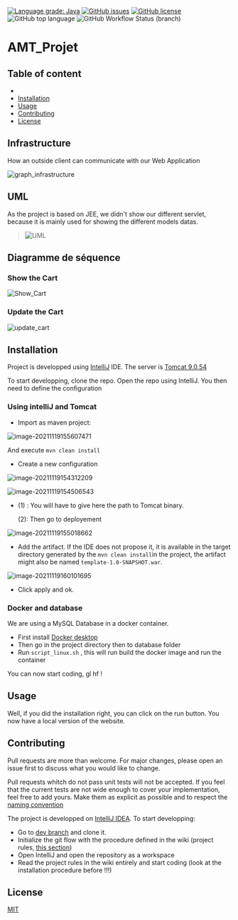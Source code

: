 [![Language grade: Java](https://img.shields.io/lgtm/grade/java/g/Semestre5/AMT_Projet.svg?logo=lgtm&logoWidth=18)](https://lgtm.com/projects/g/Semestre5/AMT_Projet/context:java) [![GitHub issues](https://img.shields.io/github/issues/Semestre5/AMT_Projet)](https://github.com/Semestre5/AMT_Projet/issues) [![GitHub license](https://img.shields.io/github/license/Semestre5/AMT_Projet)](https://github.com/Semestre5/AMT_Projet) ![GitHub top language](https://img.shields.io/github/languages/top/Semestre5/AMT_Projet) ![GitHub Workflow Status (branch)](https://img.shields.io/github/workflow/status/Semestre5/AMT_Projet/Java%20CI%20with%20Maven/dev)


# AMT_Projet

## Table of content

- 
- [Installation](#installation)
- [Usage](#usage)
- [Contributing](#contributing)
- [License](#license)



## Infrastructure

How an outside client can communicate with our Web Application

![graph_infrastructure](README.assets/graph_infrastructure.jpg)

## UML

As the project is based on JEE, we didn't show our different servlet, because it is mainly used for showing the different models datas. 

> ![UML](README.assets/UML.PNG)

## Diagramme de séquence

### Show the Cart

![Show_Cart](README.assets/Show_Cart.png)

### Update the Cart

![update_cart](README.assets/update_cart.png)

## Installation

Project is developped using [IntelliJ](https://www.jetbrains.com/fr-fr/idea/) IDE.
The server is [Tomcat 9.0.54](https://tomcat.apache.org/download-90.cgi)

To start developping, clone the repo. Open the repo using IntelliJ. You then need to define the configuration

### Using intelliJ and Tomcat

- Import as maven project:

![image-20211119155607471](README.assets/image-20211119155607471.png)

And execute ``mvn clean install``

- Create a new configuration

![image-20211119154312209](README.assets/image-20211119154312209.png)

![image-20211119154506543](README.assets/image-20211119154506543.png)

- (1) : You will have to give here the path to Tomcat binary.

  (2): Then go to deployement

![image-20211119155018662](README.assets/image-20211119155018662.png)

- Add the artifact. If the IDE does not propose it, it is available in the target directory generated by the ``mvn clean install``in the project, 
  the artifact might also be named ``template-1.0-SNAPSHOT.war``. 

![image-20211119160101695](README.assets/image-20211119160101695.png)



- Click apply and ok.

### Docker and database

We are using a MySQL Database in a docker container.

- First install [Docker desktop](https://www.docker.com/products/docker-desktop)
- Then go in the project directory then to database folder
- Run ``script_linux.sh`` , this will run build the docker image and run the container

You can now start coding, gl hf ! 

## Usage

Well, if you did the installation right, you can click on the run button. You now have a local version of the website.

## Contributing

Pull requests are more than welcome. For major changes, please open an issue first to discuss what you would like to change.

Pull requests whitch do not pass unit tests will not be accepted. If you feel that the current tests are not wide enough to cover your implementation, feel free to add yours. Make them as explicit as possible and to respect the [naming convention](https://github.com/Semestre5/AMT_Projet/wiki/Naming-convention)

The project is developped on [IntelliJ IDEA](https://www.jetbrains.com/idea/). To start developping:

- Go to [dev branch](https://github.com/Semestre5/AMT_Projet/blob/dev/README.md) and clone it.
- Initialize the git flow with the procedure defined in the wiki (project rules, [this section](https://github.com/Semestre5/AMT_Projet/wiki/Project-rules#how-to-interact-with-the-repository))
- Open IntelliJ and open the repository as a workspace
- Read the project rules in the wiki entirely and start coding (look at the installation procedure before !!!)

## License

[MIT](https://choosealicense.com/licenses/mit/)
